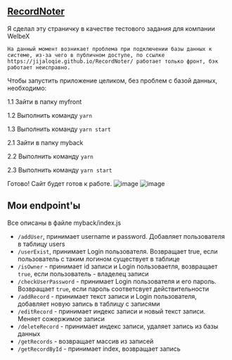 ## [RecordNoter](https://jijaloqie.github.io/RecordNoter/)
Я сделал эту страничку в качестве тестового задания для компании WelbeX
```
На данный момент возникает проблема при подключении базы данных к системе, из-за чего в публичном доступе, по ссылке
https://jijaloqie.github.io/RecordNoter/ работает только фронт, бэк работает неисправно.
```

Чтобы запустить приложение целиком, без проблем с базой данных, необходимо:

1.1 Зайти в папку myfront

1.2 Выполнить команду ``yarn``

1.3 Выполнить команду ``yarn start``

2.1 Зайти в папку myback

2.2 Выполнить команду ``yarn``

2.3 Выполнить команду ``yarn start``


Готово! Сайт будет готов к работе.
![image](https://github.com/JijaLoqie/RecordNoter/assets/43857227/7345e32a-2e9c-4bd6-bb50-ebfc8e9b17e5)
![image](https://github.com/JijaLoqie/RecordNoter/assets/43857227/da3e2b1a-09e2-43ea-b354-e410ad7efbd4)



## Мои endpoint'ы
Все описаны в файле myback/index.js

- ```/addUser```, принимает username и password. Добавляет пользователя в таблицу users
- ```/userExist```, принимает Login пользователя. Возвращает true, если пользователь с таким логином существует в таблице
- ```/isOwner``` - принимает id записи и Login пользоваетля, возвращает ``true``, если пользователь - владелец записи
- ```/checkUserPassword``` - принимает Login пользователя и его пароль. Возвращает ```true```, если пароль соответсвует действительности
- ```/addRecord``` - принимает текст записи и Login пользователя, добавляет новую запись в таблицу с записями
- ```/editRecord``` - принимает индекс записи и новый текст записи. Меняет сожержимое записи
- ```/deleteRecord``` - принимает индекс записи, удаляет запись из базы данных
- ```/getRecords``` - возвращает массив из записей
- ```/getRecordById``` - принимает index, возвращает запись

